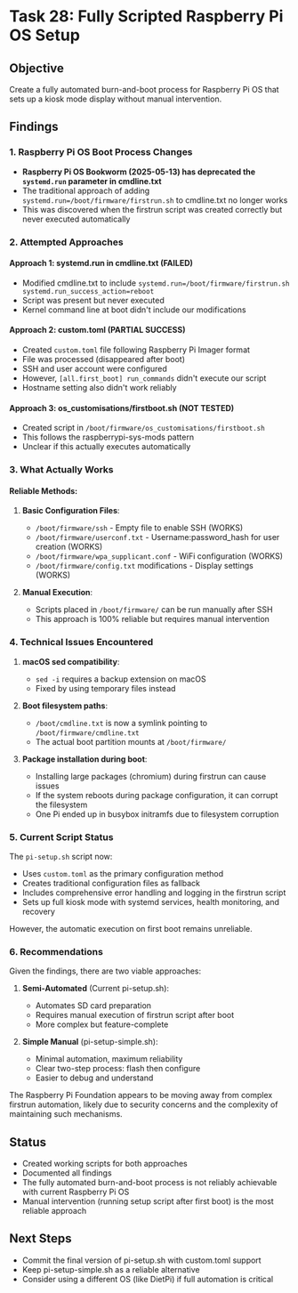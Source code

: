 # Task 28: Fully Scripted Raspberry Pi OS Setup

## Objective
Create a fully automated burn-and-boot process for Raspberry Pi OS that sets up a kiosk mode display without manual intervention.

## Findings

### 1. Raspberry Pi OS Boot Process Changes
- **Raspberry Pi OS Bookworm (2025-05-13) has deprecated the `systemd.run` parameter in cmdline.txt**
- The traditional approach of adding `systemd.run=/boot/firmware/firstrun.sh` to cmdline.txt no longer works
- This was discovered when the firstrun script was created correctly but never executed automatically

### 2. Attempted Approaches

#### Approach 1: systemd.run in cmdline.txt (FAILED)
- Modified cmdline.txt to include `systemd.run=/boot/firmware/firstrun.sh systemd.run_success_action=reboot`
- Script was present but never executed
- Kernel command line at boot didn't include our modifications

#### Approach 2: custom.toml (PARTIAL SUCCESS)
- Created `custom.toml` file following Raspberry Pi Imager format
- File was processed (disappeared after boot)
- SSH and user account were configured
- However, `[all.first_boot] run_commands` didn't execute our script
- Hostname setting also didn't work reliably

#### Approach 3: os_customisations/firstboot.sh (NOT TESTED)
- Created script in `/boot/firmware/os_customisations/firstboot.sh`
- This follows the raspberrypi-sys-mods pattern
- Unclear if this actually executes automatically

### 3. What Actually Works

#### Reliable Methods:
1. **Basic Configuration Files**:
   - `/boot/firmware/ssh` - Empty file to enable SSH (WORKS)
   - `/boot/firmware/userconf.txt` - Username:password_hash for user creation (WORKS)
   - `/boot/firmware/wpa_supplicant.conf` - WiFi configuration (WORKS)
   - `/boot/firmware/config.txt` modifications - Display settings (WORKS)

2. **Manual Execution**:
   - Scripts placed in `/boot/firmware/` can be run manually after SSH
   - This approach is 100% reliable but requires manual intervention

### 4. Technical Issues Encountered

1. **macOS sed compatibility**: 
   - `sed -i` requires a backup extension on macOS
   - Fixed by using temporary files instead

2. **Boot filesystem paths**:
   - `/boot/cmdline.txt` is now a symlink pointing to `/boot/firmware/cmdline.txt`
   - The actual boot partition mounts at `/boot/firmware/`

3. **Package installation during boot**:
   - Installing large packages (chromium) during firstrun can cause issues
   - If the system reboots during package configuration, it can corrupt the filesystem
   - One Pi ended up in busybox initramfs due to filesystem corruption

### 5. Current Script Status

The `pi-setup.sh` script now:
- Uses `custom.toml` as the primary configuration method
- Creates traditional configuration files as fallback
- Includes comprehensive error handling and logging in the firstrun script
- Sets up full kiosk mode with systemd services, health monitoring, and recovery

However, the automatic execution on first boot remains unreliable.

### 6. Recommendations

Given the findings, there are two viable approaches:

1. **Semi-Automated** (Current pi-setup.sh):
   - Automates SD card preparation
   - Requires manual execution of firstrun script after boot
   - More complex but feature-complete

2. **Simple Manual** (pi-setup-simple.sh):
   - Minimal automation, maximum reliability
   - Clear two-step process: flash then configure
   - Easier to debug and understand

The Raspberry Pi Foundation appears to be moving away from complex firstrun automation, likely due to security concerns and the complexity of maintaining such mechanisms.

## Status
- Created working scripts for both approaches
- Documented all findings
- The fully automated burn-and-boot process is not reliably achievable with current Raspberry Pi OS
- Manual intervention (running setup script after first boot) is the most reliable approach

## Next Steps
- Commit the final version of pi-setup.sh with custom.toml support
- Keep pi-setup-simple.sh as a reliable alternative
- Consider using a different OS (like DietPi) if full automation is critical
